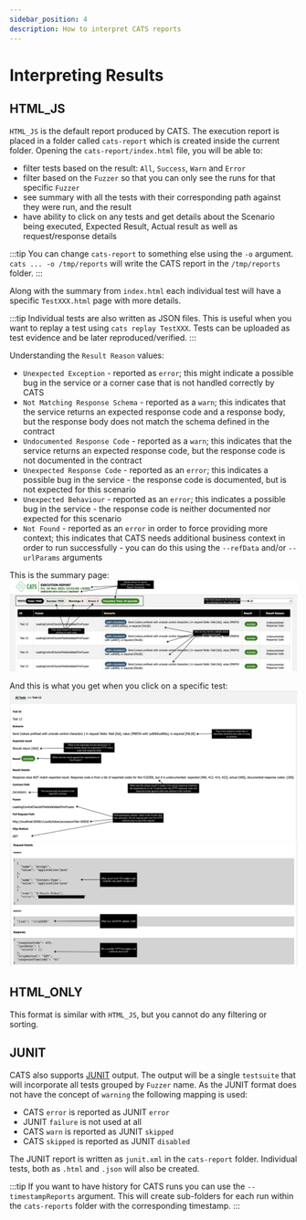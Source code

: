 ```yaml
---
sidebar_position: 4
description: How to interpret CATS reports
---
```


# Interpreting Results


## HTML_JS
`HTML_JS` is the default report produced by CATS. The execution report is placed in a folder called `cats-report` which is created inside the current folder. 
Opening the `cats-report/index.html` file, you will be able to:

- filter tests based on the result: `All`, `Success`, `Warn` and `Error`
- filter based on the `Fuzzer` so that you can only see the runs for that specific `Fuzzer`
- see summary with all the tests with their corresponding path against they were run, and the result
- have ability to click on any tests and get details about the Scenario being executed, Expected Result, Actual result as well as request/response details

:::tip
You can change `cats-report` to something else using the `-o` argument. `cats ... -o /tmp/reports` will write the CATS report in the `/tmp/reports` folder.
:::

Along with the summary from `index.html` each individual test will have a specific `TestXXX.html` page with more details.

:::tip
Individual tests are also written as JSON files. This is useful when you want to replay a test using `cats replay TestXXX`. 
Tests can be uploaded as test evidence and be later reproduced/verified.
:::

Understanding the `Result Reason` values:
- `Unexpected Exception` - reported as `error`; this might indicate a possible bug in the service or a corner case that is not handled correctly by CATS
- `Not Matching Response Schema` - reported as a `warn`; this indicates that the service returns an expected response code and a response body, but the response body does not match the schema defined in the contract
- `Undocumented Response Code` - reported as a `warn`; this indicates that the service returns an expected response code, but the response code is not documented in the contract
- `Unexpected Response Code` - reported as an `error`; this indicates a possible bug in the service - the response code is documented, but is not expected for this scenario
- `Unexpected Behaviour` - reported as an `error`; this indicates a possible bug in the service - the response code is neither documented nor expected for this scenario
- `Not Found` - reported as an `error` in order to force providing more context; this indicates that CATS needs additional business context in order to run successfully - you can do this using the `--refData` and/or `--urlParams` arguments


This is the summary page:
![run result](img/index_html.png)

And this is what you get when you click on a specific test:
![test details](img/test_details_1.png)
![test details](img/test_details_2.png)

## HTML_ONLY
This format is similar with `HTML_JS`, but you cannot do any filtering or sorting.

## JUNIT
CATS also supports [JUNIT](https://llg.cubic.org/docs/junit/) output. The output will be a single `testsuite` that will incorporate all tests grouped by `Fuzzer` name.
As the JUNIT format does not have the concept of `warning` the following mapping is used:

- CATS `error` is reported as JUNIT `error`
- JUNIT `failure` is not used at all
- CATS `warn` is reported as JUNIT `skipped`
- CATS `skipped` is reported as JUNIT `disabled`

The JUNIT report is written as `junit.xml` in the `cats-report` folder. Individual tests, both as `.html` and `.json` will also be created.

:::tip
If you want to have history for CATS runs you can use the `--timestampReports` argument. This will create sub-folders for each run within the `cats-reports` folder with the corresponding timestamp.
:::
